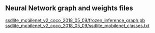## Neural Network graph and weights files

[ssdlite_mobilenet_v2_coco_2018_05_09/frozen_inference_graph.pb](ssdlite_mobilenet_v2_coco_2018_05_09/frozen_inference_graph.pb)
[ssdlite_mobilenet_v2_coco_2018_05_09/ssdlite_mobilenet_classes.txt](ssdlite_mobilenet_v2_coco_2018_05_09/ssdlite_mobilenet_classes.txt)
